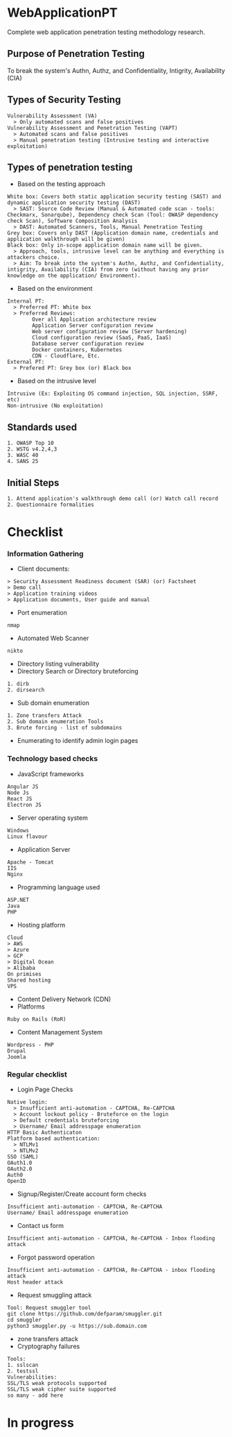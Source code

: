 # WebApplicationPT
Complete web application penetration testing methodology research.
## Purpose of Penetration Testing
To break the system's Authn, Authz, and Confidentiality, Intigrity, Availability (CIA)
## Types of Security Testing
```
Vulnerability Assessment (VA)
  > Only automated scans and false positives
Vulnerability Assessment and Penetration Testing (VAPT)
  > Automated scans and false positives
  > Manual penetration testing (Intrusive testing and interactive exploitation)
```
## Types of penetration testing
* Based on the testing approach
```
White box: Covers both static application security testing (SAST) and dynamic application security testing (DAST)
  > SAST: Source Code Review (Manual & Automated code scan - tools: Checkmarx, Sonarqube), Dependency check Scan (Tool: OWASP dependency check Scan), Software Composition Analysis
  > DAST: Automated Scanners, Tools, Manual Penetration Testing
Grey box: Covers only DAST (Application domain name, credentials and application walkthrough will be given)
Black box: Only in-scope application domain name will be given.
  > Approach, tools, intrusive level can be anything and everything is attackers choice.
  > Aim: To break into the system's Authn, Authz, and Confidentiality, intigrity, Availability (CIA) from zero (without having any prior knowledge on the application/ Environment).
```
* Based on the environment
```
Internal PT:
  > Preferred PT: White box
  > Preferred Reviews:
        Over all Application architecture review
        Application Server configuration review
        Web server configuration review (Server hardening)
        Cloud configuration review (SaaS, PaaS, IaaS)
        Database server configuration review
        Docker containers, Kubernetes
        CDN - Cloudflare, Etc.
External PT:
  > Prefered PT: Grey box (or) Black box
```
* Based on the intrusive level
```
Intrusive (Ex: Exploiting OS command injection, SQL injection, SSRF, etc)
Non-intrusive (No exploitation)
```
## Standards used
```
1. OWASP Top 10
2. WSTG v4.2,4,3
3. WASC 40
4. SANS 25
```
## Initial Steps
```
1. Attend application's walkthrough demo call (or) Watch call record
2. Questionnaire formalities
```
# Checklist
### Information Gathering
* Client documents:
```
> Security Assessment Readiness document (SAR) (or) Factsheet
> Demo call
> Application training videos
> Application documents, User guide and manual
```
* Port enumeration
```
nmap
```
* Automated Web Scanner
```
nikto
```
* Directory listing vulnerability
* Directory Search or Directory bruteforcing
```
1. dirb
2. dirsearch
```
* Sub domain enumeration
```
1. Zone transfers Attack
2. Sub domain enumeration Tools
3. Brute forcing - list of subdomains
```
* Enumerating to identify admin login pages
### Technology based checks
* JavaScript frameworks
```
Angular JS
Node Js
React JS
Electron JS
```
* Server operating system
```
Windows
Linux flavour
```
* Application Server
```
Apache - Tomcat
IIS
Nginx
```
* Programming language used
```
ASP.NET
Java
PHP
```
* Hosting platform
```
Cloud
> AWS
> Azure
> GCP
> Digital Ocean
> Alibaba
On primises
Shared hosting
VPS
```
* Content Delivery Network (CDN)
* Platforms
```
Ruby on Rails (RoR)
```
* Content Management System
```
Wordpress - PHP
Drupal
Joomla
```
### Regular checklist
* Login Page Checks
```
Native login:
  > Insufficient anti-automation - CAPTCHA, Re-CAPTCHA
  > Account lockout policy - Bruteforce on the login
  > Default credentials bruteforcing
  > Username/ Email addresspage enumeration
HTTP Basic Authenticaton
Platform based authentication:
  > NTLMv1
  > NTLMv2
SSO (SAML)
OAuth1.0
OAuth2.0
Auth0
OpenID
```
* Signup/Register/Create account form checks
```
Insufficient anti-automation - CAPTCHA, Re-CAPTCHA
Username/ Email addresspage enumeration
```
* Contact us form
```
Insufficient anti-automation - CAPTCHA, Re-CAPTCHA - Inbox flooding attack
```
* Forgot password operation
```
Insufficient anti-automation - CAPTCHA, Re-CAPTCHA - inbox flooding attack
Host header attack
```
* Request smuggling attack
```
Tool: Request smuggler tool
git clone https://github.com/defparam/smuggler.git
cd smuggler
python3 smuggler.py -u https://sub.domain.com
```
* zone transfers attack
* Cryptography failures
```
Tools:
1. sslscan
2. testssl
Vulnerabilities:
SSL/TLS weak protocols supported
SSL/TLS weak cipher suite supported
so many - add here
```
# In progress
